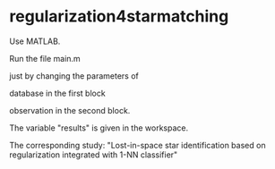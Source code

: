 # regularization4starmatching

Use MATLAB.

Run the file main.m 

just by changing the parameters of

database in the first block

observation in the second block.

The variable "results" is given in the workspace.

The corresponding study: "Lost-in-space star identification based on regularization integrated with 1-NN classifier"
